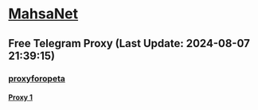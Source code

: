 
# [MahsaNet](https://t.me/mahsa_net)
## Free Telegram Proxy (Last Update: 2024-08-07 21:39:15)
### [proxyforopeta](https://t.me/proxyforopeta)
#### [Proxy 1](tg://proxy?server=82.153.35.52&port=15&secret=7gggggggggggggggggggggh0cmFuc2xhdGUuZ29v)

    